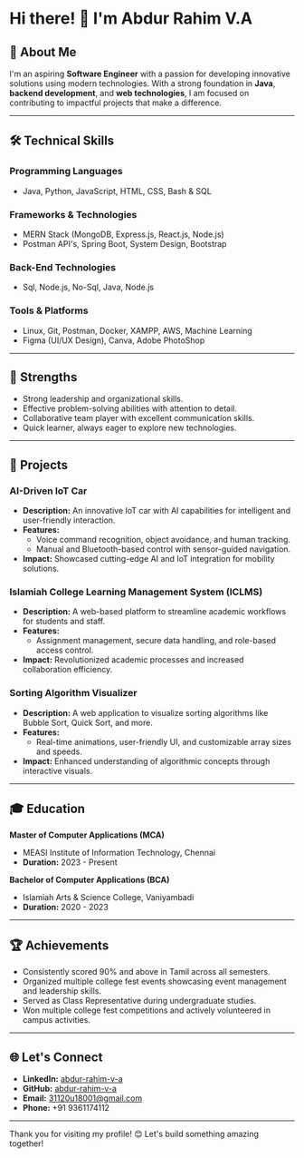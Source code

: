# Hi there! 👋 I'm Abdur Rahim V.A

## 🚀 About Me
I'm an aspiring **Software Engineer** with a passion for developing innovative solutions using modern technologies. With a strong foundation in **Java**, **backend development**, and **web technologies**, I am focused on contributing to impactful projects that make a difference.

---

## 🛠️ Technical Skills

### Programming Languages
- Java, Python, JavaScript, HTML, CSS, Bash & SQL

### Frameworks & Technologies
- MERN Stack (MongoDB, Express.js, React.js, Node.js)
- Postman API's, Spring Boot, System Design, Bootstrap

### Back-End Technologies
- Sql, Node.js, No-Sql, Java, Node.js

### Tools & Platforms
- Linux, Git, Postman, Docker, XAMPP, AWS, Machine Learning 
- Figma (UI/UX Design), Canva, Adobe PhotoShop  

---

## 🌟 Strengths
- Strong leadership and organizational skills.
- Effective problem-solving abilities with attention to detail.
- Collaborative team player with excellent communication skills.
- Quick learner, always eager to explore new technologies.

---

## 📂 Projects

### **AI-Driven IoT Car**
- **Description:** An innovative IoT car with AI capabilities for intelligent and user-friendly interaction.
- **Features:** 
  - Voice command recognition, object avoidance, and human tracking.
  - Manual and Bluetooth-based control with sensor-guided navigation.
- **Impact:** Showcased cutting-edge AI and IoT integration for mobility solutions.

### **Islamiah College Learning Management System (ICLMS)**
- **Description:** A web-based platform to streamline academic workflows for students and staff.
- **Features:**
  - Assignment management, secure data handling, and role-based access control.
- **Impact:** Revolutionized academic processes and increased collaboration efficiency.

### **Sorting Algorithm Visualizer**
- **Description:** A web application to visualize sorting algorithms like Bubble Sort, Quick Sort, and more.
- **Features:** 
  - Real-time animations, user-friendly UI, and customizable array sizes and speeds.
- **Impact:** Enhanced understanding of algorithmic concepts through interactive visuals.

---

## 🎓 Education

**Master of Computer Applications (MCA)**  
- MEASI Institute of Information Technology, Chennai  
- **Duration:** 2023 - Present  

**Bachelor of Computer Applications (BCA)**  
- Islamiah Arts & Science College, Vaniyambadi  
- **Duration:** 2020 - 2023  

---

## 🏆 Achievements
- Consistently scored 90% and above in Tamil across all semesters.
- Organized multiple college fest events showcasing event management and leadership skills.
- Served as Class Representative during undergraduate studies.
- Won multiple college fest competitions and actively volunteered in campus activities.

---

## 🌐 Let's Connect
- **LinkedIn:** [abdur-rahim-v-a](#)
- **GitHub:** [abdur-rahim-v-a](#)
- **Email:** 31120u18001@gmail.com
- **Phone:** +91 9361174112

---

Thank you for visiting my profile! 😊 Let's build something amazing together!
